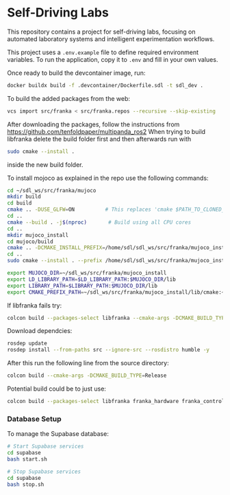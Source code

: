 # Self-Driving Labs

This repository contains a project for self-driving labs, focusing on automated laboratory systems and intelligent experimentation workflows.

This project uses a `.env.example` file to define required environment variables. To run the application, copy it to `.env` and fill in your own values.


Once ready to build the devcontainer image, run:
```bash
docker buildx build -f .devcontainer/Dockerfile.sdl -t sdl_dev .
```

To build the added packages from the web: 
```bash
vcs import src/franka < src/franka.repos --recursive --skip-existing
```

After downloading the packages, follow the instructions from https://github.com/tenfoldpaper/multipanda_ros2
When trying to build libfranka delete the build folder first and then afterwards run with 
```bash
sudo cmake --install .
```
inside the new build folder. 

To install mojoco as explained in the repo use the following commands:
```bash
cd ~/sdl_ws/src/franka/mujoco
mkdir build
cd build
cmake .. -DUSE_GLFW=ON          # This replaces 'cmake $PATH_TO_CLONED_REPO'
cd ..              
cmake --build . -j$(nproc)       # Build using all CPU cores
cd ..
mkdir mujoco_install
cd mujoco/build
cmake .. -DCMAKE_INSTALL_PREFIX=/home/sdl/sdl_ws/src/franka/mujoco_install
cd ..
sudo cmake --install . --prefix /home/sdl/sdl_ws/src/franka/mujoco_install
```

```bash
export MUJOCO_DIR=~/sdl_ws/src/franka/mujoco_install
export LD_LIBRARY_PATH=$LD_LIBRARY_PATH:$MUJOCO_DIR/lib
export LIBRARY_PATH=$LIBRARY_PATH:$MUJOCO_DIR/lib
export CMAKE_PREFIX_PATH=~/sdl_ws/src/franka/mujoco_install/lib/cmake:~/sdl_ws/src/franka/libfranka/build/lib/cmake:$CMAKE_PREFIX_PATH
```



If libfranka fails try: 
```bash 
colcon build --packages-select libfranka --cmake-args -DCMAKE_BUILD_TYPE=Release --parallel-workers 1
```

Download dependcies: 
```bash
rosdep update
rosdep install --from-paths src --ignore-src --rosdistro humble -y
```

After this run the following line from the source directory: 
```bash 
colcon build --cmake-args -DCMAKE_BUILD_TYPE=Release
```

Potential build could be to just use: 
```bash
colcon build --packages-select libfranka franka_hardware franka_control franka_gripper franka_msgs --cmake-args -DCMAKE_BUILD_TYPE=Release
```


### Database Setup

To manage the Supabase database:

```bash
# Start Supabase services
cd supabase
bash start.sh

# Stop Supabase services
cd supabase
bash stop.sh
```

